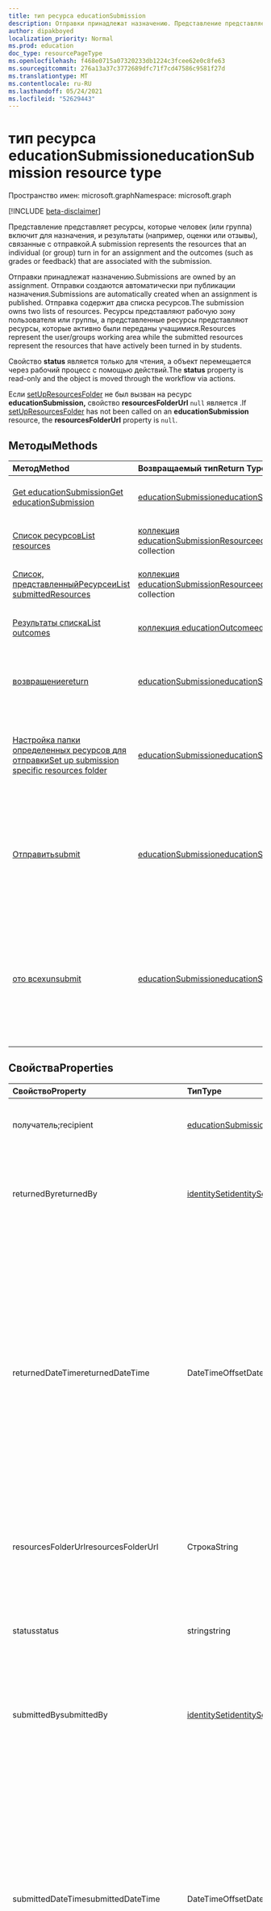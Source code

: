 ```yaml
---
title: тип ресурса educationSubmission
description: Отправки принадлежат назначению. Представление представляет ресурсы, которые человек (или группа) включит для назначения, и возвращаемую оценку/обратную связь.
author: dipakboyed
localization_priority: Normal
ms.prod: education
doc_type: resourcePageType
ms.openlocfilehash: f468e0715a07320233db1224c3fcee62e0c8fe63
ms.sourcegitcommit: 276a13a37c3772689dfc71f7cd47586c9581f27d
ms.translationtype: MT
ms.contentlocale: ru-RU
ms.lasthandoff: 05/24/2021
ms.locfileid: "52629443"
---
```

# <a name="educationsubmission-resource-type"></a><span data-ttu-id="c1969-104">тип ресурса educationSubmission</span><span class="sxs-lookup"><span data-stu-id="c1969-104">educationSubmission resource type</span></span>

<span data-ttu-id="c1969-105">Пространство имен: microsoft.graph</span><span class="sxs-lookup"><span data-stu-id="c1969-105">Namespace: microsoft.graph</span></span>

[!INCLUDE [beta-disclaimer](../../includes/beta-disclaimer.md)]

<span data-ttu-id="c1969-106">Представление представляет ресурсы, которые человек (или группа) включит для назначения, и результаты (например, оценки или отзывы), связанные с отправкой.</span><span class="sxs-lookup"><span data-stu-id="c1969-106">A submission represents the resources that an individual (or group) turn in for an assignment and the outcomes (such as grades or feedback) that are associated with the submission.</span></span>

<span data-ttu-id="c1969-107">Отправки принадлежат назначению.</span><span class="sxs-lookup"><span data-stu-id="c1969-107">Submissions are owned by an assignment.</span></span> <span data-ttu-id="c1969-108">Отправки создаются автоматически при публикации назначения.</span><span class="sxs-lookup"><span data-stu-id="c1969-108">Submissions are automatically created when an assignment is published.</span></span> <span data-ttu-id="c1969-109">Отправка содержит два списка ресурсов.</span><span class="sxs-lookup"><span data-stu-id="c1969-109">The submission owns two lists of resources.</span></span> <span data-ttu-id="c1969-110">Ресурсы представляют рабочую зону пользователя или группы, а представленные ресурсы представляют ресурсы, которые активно были переданы учащимися.</span><span class="sxs-lookup"><span data-stu-id="c1969-110">Resources represent the user/groups working area while the submitted resources represent the resources that have actively been turned in by students.</span></span>  

<span data-ttu-id="c1969-111">Свойство **status** является только для чтения, а объект перемещается через рабочий процесс с помощью действий.</span><span class="sxs-lookup"><span data-stu-id="c1969-111">The **status** property is read-only and the object is moved through the workflow via actions.</span></span> 

<span data-ttu-id="c1969-112">Если [setUpResourcesFolder](../api/educationsubmission-setupResourcesFolder.md) не был вызван на ресурс **educationSubmission,** свойство **resourcesFolderUrl** `null` является .</span><span class="sxs-lookup"><span data-stu-id="c1969-112">If [setUpResourcesFolder](../api/educationsubmission-setupResourcesFolder.md) has not been called on an **educationSubmission** resource, the **resourcesFolderUrl** property is `null`.</span></span>

## <a name="methods"></a><span data-ttu-id="c1969-113">Методы</span><span class="sxs-lookup"><span data-stu-id="c1969-113">Methods</span></span>

| <span data-ttu-id="c1969-114">Метод</span><span class="sxs-lookup"><span data-stu-id="c1969-114">Method</span></span>           | <span data-ttu-id="c1969-115">Возвращаемый тип</span><span class="sxs-lookup"><span data-stu-id="c1969-115">Return Type</span></span>    |<span data-ttu-id="c1969-116">Описание</span><span class="sxs-lookup"><span data-stu-id="c1969-116">Description</span></span>|
|:---------------|:--------|:----------|
|[<span data-ttu-id="c1969-117">Get educationSubmission</span><span class="sxs-lookup"><span data-stu-id="c1969-117">Get educationSubmission</span></span>](../api/educationsubmission-get.md) | [<span data-ttu-id="c1969-118">educationSubmission</span><span class="sxs-lookup"><span data-stu-id="c1969-118">educationSubmission</span></span>](educationsubmission.md) |<span data-ttu-id="c1969-119">Чтение свойств и связей объекта **educationSubmission.**</span><span class="sxs-lookup"><span data-stu-id="c1969-119">Read properties and relationships of an **educationSubmission** object.</span></span>|
|[<span data-ttu-id="c1969-120">Список ресурсов</span><span class="sxs-lookup"><span data-stu-id="c1969-120">List resources</span></span>](../api/educationsubmission-list-resources.md) |<span data-ttu-id="c1969-121">[коллекция educationSubmissionResource](educationsubmissionresource.md)</span><span class="sxs-lookup"><span data-stu-id="c1969-121">[educationSubmissionResource](educationsubmissionresource.md) collection</span></span>| <span data-ttu-id="c1969-122">Получите **коллекцию объектов educationSubmissionResource.**</span><span class="sxs-lookup"><span data-stu-id="c1969-122">Get an **educationSubmissionResource** object collection.</span></span>|
|[<span data-ttu-id="c1969-123">Список, представленныйРесурсеи</span><span class="sxs-lookup"><span data-stu-id="c1969-123">List submittedResources</span></span>](../api/educationsubmission-list-submittedresources.md) |<span data-ttu-id="c1969-124">[коллекция educationSubmissionResource](educationsubmissionresource.md)</span><span class="sxs-lookup"><span data-stu-id="c1969-124">[educationSubmissionResource](educationsubmissionresource.md) collection</span></span>| <span data-ttu-id="c1969-125">Получите **коллекцию объектов educationSubmissionResource.**</span><span class="sxs-lookup"><span data-stu-id="c1969-125">Get an **educationSubmissionResource** object collection.</span></span>|
|[<span data-ttu-id="c1969-126">Результаты списка</span><span class="sxs-lookup"><span data-stu-id="c1969-126">List outcomes</span></span>](../api/educationsubmission-list-outcomes.md) |<span data-ttu-id="c1969-127">[коллекция educationOutcome](educationoutcome.md)</span><span class="sxs-lookup"><span data-stu-id="c1969-127">[educationOutcome](educationoutcome.md) collection</span></span>| <span data-ttu-id="c1969-128">Получите **коллекцию объектов educationOutcome.**</span><span class="sxs-lookup"><span data-stu-id="c1969-128">Get an **educationOutcome** object collection.</span></span>|
|[<span data-ttu-id="c1969-129">возвращение</span><span class="sxs-lookup"><span data-stu-id="c1969-129">return</span></span>](../api/educationsubmission-return.md)|[<span data-ttu-id="c1969-130">educationSubmission</span><span class="sxs-lookup"><span data-stu-id="c1969-130">educationSubmission</span></span>](educationsubmission.md)|<span data-ttu-id="c1969-131">Учитель использует возврат, чтобы указать, что оценки/отзывы могут быть показаны учащемуся.</span><span class="sxs-lookup"><span data-stu-id="c1969-131">A teacher uses return to indicate that the grades/feedback can be shown to the student.</span></span>|
|[<span data-ttu-id="c1969-132">Настройка папки определенных ресурсов для отправки</span><span class="sxs-lookup"><span data-stu-id="c1969-132">Set up submission specific resources folder</span></span>](../api/educationsubmission-setupResourcesFolder.md) |[<span data-ttu-id="c1969-133">educationSubmission</span><span class="sxs-lookup"><span data-stu-id="c1969-133">educationSubmission</span></span>](educationsubmission.md) | <span data-ttu-id="c1969-134">Создайте SharePoint папку (в заранее определенном расположении) для отправки файлов в качестве ресурсов отправки.</span><span class="sxs-lookup"><span data-stu-id="c1969-134">Create a SharePoint folder (under pre-defined location) to upload files as submission resources.</span></span> |
|[<span data-ttu-id="c1969-135">Отправить</span><span class="sxs-lookup"><span data-stu-id="c1969-135">submit</span></span>](../api/educationsubmission-submit.md)|[<span data-ttu-id="c1969-136">educationSubmission</span><span class="sxs-lookup"><span data-stu-id="c1969-136">educationSubmission</span></span>](educationsubmission.md)|<span data-ttu-id="c1969-137">Студент использует отправку для выполнения задания.</span><span class="sxs-lookup"><span data-stu-id="c1969-137">A student uses submit to turn in the assignment.</span></span> <span data-ttu-id="c1969-138">Это скопирует ресурсы в **папку submittedResources** для классификации и обновляет состояние.</span><span class="sxs-lookup"><span data-stu-id="c1969-138">This will copy the resources into the **submittedResources** folder for grading and updates the status.</span></span>|
|[<span data-ttu-id="c1969-139">ото всех</span><span class="sxs-lookup"><span data-stu-id="c1969-139">unsubmit</span></span>](../api/educationsubmission-unsubmit.md)|[<span data-ttu-id="c1969-140">educationSubmission</span><span class="sxs-lookup"><span data-stu-id="c1969-140">educationSubmission</span></span>](educationsubmission.md)|<span data-ttu-id="c1969-141">Студент использует отгрузку, чтобы переместить состояние отправки из отправленной в рабочую.</span><span class="sxs-lookup"><span data-stu-id="c1969-141">A student uses the unsubmit to move the state of the submission from submitted back to working.</span></span> <span data-ttu-id="c1969-142">Это скопирует ресурсы в **папку workingResources** для классификации и обновляет состояние.</span><span class="sxs-lookup"><span data-stu-id="c1969-142">This will copy the resources into the **workingResources** folder for grading and updates the status.</span></span>|

## <a name="properties"></a><span data-ttu-id="c1969-143">Свойства</span><span class="sxs-lookup"><span data-stu-id="c1969-143">Properties</span></span>
| <span data-ttu-id="c1969-144">Свойство</span><span class="sxs-lookup"><span data-stu-id="c1969-144">Property</span></span>     | <span data-ttu-id="c1969-145">Тип</span><span class="sxs-lookup"><span data-stu-id="c1969-145">Type</span></span>   |<span data-ttu-id="c1969-146">Описание</span><span class="sxs-lookup"><span data-stu-id="c1969-146">Description</span></span>|
|:---------------|:--------|:----------|
|<span data-ttu-id="c1969-147">получатель;</span><span class="sxs-lookup"><span data-stu-id="c1969-147">recipient</span></span>|[<span data-ttu-id="c1969-148">educationSubmissionRecipient</span><span class="sxs-lookup"><span data-stu-id="c1969-148">educationSubmissionRecipient</span></span>](educationsubmissionrecipient.md)|<span data-ttu-id="c1969-149">Кто этому представлению назначено.</span><span class="sxs-lookup"><span data-stu-id="c1969-149">Who this submission is assigned to.</span></span>|
|<span data-ttu-id="c1969-150">returnedBy</span><span class="sxs-lookup"><span data-stu-id="c1969-150">returnedBy</span></span>|[<span data-ttu-id="c1969-151">identitySet</span><span class="sxs-lookup"><span data-stu-id="c1969-151">identitySet</span></span>](identityset.md)|<span data-ttu-id="c1969-152">Пользователь, переместивший состояние этой отправки в возвращенный.</span><span class="sxs-lookup"><span data-stu-id="c1969-152">User who moved the status of this submission to returned.</span></span>|
|<span data-ttu-id="c1969-153">returnedDateTime</span><span class="sxs-lookup"><span data-stu-id="c1969-153">returnedDateTime</span></span>|<span data-ttu-id="c1969-154">DateTimeOffset</span><span class="sxs-lookup"><span data-stu-id="c1969-154">DateTimeOffset</span></span>|<span data-ttu-id="c1969-155">Момент, когда отправка была возвращена.</span><span class="sxs-lookup"><span data-stu-id="c1969-155">Moment in time when the submission was returned.</span></span> <span data-ttu-id="c1969-156">Тип Timestamp представляет сведения о времени и дате с использованием формата ISO 8601 (всегда применяется формат UTC).</span><span class="sxs-lookup"><span data-stu-id="c1969-156">The Timestamp type represents date and time information using ISO 8601 format and is always in UTC time.</span></span> <span data-ttu-id="c1969-157">Например, значение полуночи 1 января 2014 г. в формате UTC: `2014-01-01T00:00:00Z`.</span><span class="sxs-lookup"><span data-stu-id="c1969-157">For example, midnight UTC on Jan 1, 2014 is `2014-01-01T00:00:00Z`</span></span>|
|<span data-ttu-id="c1969-158">resourcesFolderUrl</span><span class="sxs-lookup"><span data-stu-id="c1969-158">resourcesFolderUrl</span></span>|<span data-ttu-id="c1969-159">Строка</span><span class="sxs-lookup"><span data-stu-id="c1969-159">String</span></span>|<span data-ttu-id="c1969-160">Папка, в которой необходимо хранить все ресурсы файла для этой отправки.</span><span class="sxs-lookup"><span data-stu-id="c1969-160">Folder where all file resources for this submission need to be stored.</span></span>|
|<span data-ttu-id="c1969-161">status</span><span class="sxs-lookup"><span data-stu-id="c1969-161">status</span></span>|<span data-ttu-id="c1969-162">string</span><span class="sxs-lookup"><span data-stu-id="c1969-162">string</span></span>| <span data-ttu-id="c1969-163">Только для чтения.</span><span class="sxs-lookup"><span data-stu-id="c1969-163">Read-Only.</span></span> <span data-ttu-id="c1969-164">Возможные значения: `working`, `submitted`, `released`, `returned`.</span><span class="sxs-lookup"><span data-stu-id="c1969-164">Possible values are: `working`, `submitted`, `released`, `returned`.</span></span>|
|<span data-ttu-id="c1969-165">submittedBy</span><span class="sxs-lookup"><span data-stu-id="c1969-165">submittedBy</span></span>|[<span data-ttu-id="c1969-166">identitySet</span><span class="sxs-lookup"><span data-stu-id="c1969-166">identitySet</span></span>](identityset.md)|<span data-ttu-id="c1969-167">Пользователь, переместивший ресурс в состояние отправленного.</span><span class="sxs-lookup"><span data-stu-id="c1969-167">User who moved the resource into the submitted state.</span></span>|
|<span data-ttu-id="c1969-168">submittedDateTime</span><span class="sxs-lookup"><span data-stu-id="c1969-168">submittedDateTime</span></span>|<span data-ttu-id="c1969-169">DateTimeOffset</span><span class="sxs-lookup"><span data-stu-id="c1969-169">DateTimeOffset</span></span>|<span data-ttu-id="c1969-170">Момент времени, когда отправка была перенесена в состояние отправленного.</span><span class="sxs-lookup"><span data-stu-id="c1969-170">Moment in time when the submission was moved into the submitted state.</span></span> <span data-ttu-id="c1969-171">Тип Timestamp представляет сведения о времени и дате с использованием формата ISO 8601 (всегда применяется формат UTC).</span><span class="sxs-lookup"><span data-stu-id="c1969-171">The Timestamp type represents date and time information using ISO 8601 format and is always in UTC time.</span></span> <span data-ttu-id="c1969-172">Например, значение полуночи 1 января 2014 г. в формате UTC: `2014-01-01T00:00:00Z`.</span><span class="sxs-lookup"><span data-stu-id="c1969-172">For example, midnight UTC on Jan 1, 2014 is `2014-01-01T00:00:00Z`</span></span>|
|<span data-ttu-id="c1969-173">unsubmittedBy</span><span class="sxs-lookup"><span data-stu-id="c1969-173">unsubmittedBy</span></span>|[<span data-ttu-id="c1969-174">identitySet</span><span class="sxs-lookup"><span data-stu-id="c1969-174">identitySet</span></span>](identityset.md)|<span data-ttu-id="c1969-175">Пользователь, переместивший ресурс из отправленного в рабочее состояние.</span><span class="sxs-lookup"><span data-stu-id="c1969-175">User who moved the resource from submitted into the working state.</span></span>|
|<span data-ttu-id="c1969-176">unsubmittedDateTime</span><span class="sxs-lookup"><span data-stu-id="c1969-176">unsubmittedDateTime</span></span>|<span data-ttu-id="c1969-177">DateTimeOffset</span><span class="sxs-lookup"><span data-stu-id="c1969-177">DateTimeOffset</span></span>|<span data-ttu-id="c1969-178">Момент времени, когда отправка была перенесена из представленного в рабочее состояние.</span><span class="sxs-lookup"><span data-stu-id="c1969-178">Moment in time when the submission was moved from submitted into the working state.</span></span> <span data-ttu-id="c1969-179">Тип Timestamp представляет сведения о времени и дате с использованием формата ISO 8601 (всегда применяется формат UTC).</span><span class="sxs-lookup"><span data-stu-id="c1969-179">The Timestamp type represents date and time information using ISO 8601 format and is always in UTC time.</span></span> <span data-ttu-id="c1969-180">Например, значение полуночи 1 января 2014 г. в формате UTC: `2014-01-01T00:00:00Z`.</span><span class="sxs-lookup"><span data-stu-id="c1969-180">For example, midnight UTC on Jan 1, 2014 is `2014-01-01T00:00:00Z`</span></span>|

## <a name="relationships"></a><span data-ttu-id="c1969-181">Связи</span><span class="sxs-lookup"><span data-stu-id="c1969-181">Relationships</span></span>
| <span data-ttu-id="c1969-182">Связь</span><span class="sxs-lookup"><span data-stu-id="c1969-182">Relationship</span></span> | <span data-ttu-id="c1969-183">Тип</span><span class="sxs-lookup"><span data-stu-id="c1969-183">Type</span></span>   |<span data-ttu-id="c1969-184">Описание</span><span class="sxs-lookup"><span data-stu-id="c1969-184">Description</span></span>|
|:---------------|:--------|:----------|
|<span data-ttu-id="c1969-185">resources</span><span class="sxs-lookup"><span data-stu-id="c1969-185">resources</span></span>|<span data-ttu-id="c1969-186">[коллекция educationSubmissionResource](educationsubmissionresource.md)</span><span class="sxs-lookup"><span data-stu-id="c1969-186">[educationSubmissionResource](educationsubmissionresource.md) collection</span></span>| <span data-ttu-id="c1969-187">Допускается значение null.</span><span class="sxs-lookup"><span data-stu-id="c1969-187">Nullable.</span></span>|
|<span data-ttu-id="c1969-188">submittedResources</span><span class="sxs-lookup"><span data-stu-id="c1969-188">submittedResources</span></span>|<span data-ttu-id="c1969-189">[коллекция educationSubmissionResource](educationsubmissionresource.md)</span><span class="sxs-lookup"><span data-stu-id="c1969-189">[educationSubmissionResource](educationsubmissionresource.md) collection</span></span>| <span data-ttu-id="c1969-p109">Только для чтения. Допускается значение null.</span><span class="sxs-lookup"><span data-stu-id="c1969-p109">Read-only. Nullable.</span></span>|
|<span data-ttu-id="c1969-192">результаты</span><span class="sxs-lookup"><span data-stu-id="c1969-192">outcomes</span></span>|<span data-ttu-id="c1969-193">[коллекция educationOutcome.](educationOutcome.md)</span><span class="sxs-lookup"><span data-stu-id="c1969-193">[educationOutcome](educationOutcome.md) collection.</span></span> <span data-ttu-id="c1969-194">Содержит сведения о оценках, отзывах и/или рубриках, которые преподаватель назначает этому представлению.</span><span class="sxs-lookup"><span data-stu-id="c1969-194">Holds grades, feedback and/or rubrics information the teacher assigns to this submission</span></span>|<span data-ttu-id="c1969-195">Read-Write.</span><span class="sxs-lookup"><span data-stu-id="c1969-195">Read-Write.</span></span> <span data-ttu-id="c1969-196">Допускается значение null.</span><span class="sxs-lookup"><span data-stu-id="c1969-196">Nullable.</span></span>|

## <a name="json-representation"></a><span data-ttu-id="c1969-197">Представление JSON</span><span class="sxs-lookup"><span data-stu-id="c1969-197">JSON representation</span></span>

<span data-ttu-id="c1969-198">Ниже указано представление ресурса в формате JSON.</span><span class="sxs-lookup"><span data-stu-id="c1969-198">The following is a JSON representation of the resource.</span></span>

<!-- {
  "blockType": "resource",
  "keyProperty": "id",
  "optionalProperties": [

  ],
  "@odata.type": "microsoft.graph.educationSubmission"
}-->

```json
{
    "id":"String (identifier)",
    "recipient":{"@odata.type":"microsoft.graph.educationSubmissionRecipient"},
    "returnedBy":{"@odata.type":"microsoft.graph.identitySet"},
    "returnedDateTime":"String (timestamp)",
    "resourcesFolderUrl":"String",
    "status":"string",
    "submittedBy":{"@odata.type":"microsoft.graph.identitySet"},
    "submittedDateTime":"String (timestamp)",
    "unsubmittedBy":{"@odata.type":"microsoft.graph.identitySet"},
    "unsubmittedDateTime":"String (timestamp)"
}
```

<!-- uuid: 8fcb5dbc-d5aa-4681-8e31-b001d5168d79
2015-10-25 14:57:30 UTC -->
<!--
{
  "type": "#page.annotation",
  "description": "educationSubmission resource",
  "keywords": "",
  "section": "documentation",
  "tocPath": "",
  "suppressions": []
}
-->


